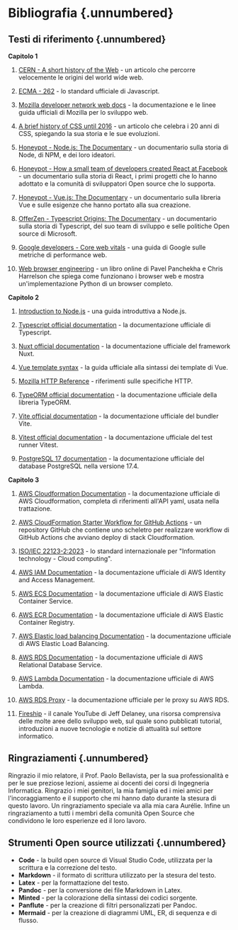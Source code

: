 # Bibliografia {.unnumbered}

## Testi di riferimento {.unnumbered}

**Capitolo 1**

1. [CERN - A short history of the Web](https://home.cern/science/computing/birth-web/short-history-web) - un articolo che percorre velocemente le origini del world wide web.

1. [ECMA - 262](https://ecma-international.org/publications-and-standards/standards/ecma-262/) - lo standard ufficiale di Javascript.

1. [Mozilla developer network web docs](https://developer.mozilla.org/it/docs/Web) - la documentazione e le linee guida ufficiali di Mozilla per lo sviluppo web.

1. [A brief history of CSS until 2016](https://www.w3.org/Style/CSS20/history.html) - un articolo che celebra i 20 anni di CSS, spiegando la sua storia e le sue evoluzioni.

1. [Honeypot - Node.js: The Documentary](https://www.youtube.com/watch?v=LB8KwiiUGy0) - un documentario sulla storia di Node, di NPM, e dei loro ideatori.

1. [Honeypot - How a small team of developers created React at Facebook](https://www.youtube.com/watch?v=8pDqJVdNa44) - un documentario sulla storia di React, i primi progetti che lo hanno adottato e la comunità di sviluppatori Open source che lo supporta.

1. [Honeypot - Vue.js: The Documentary](https://www.youtube.com/watch?v=OrxmtDw4pVI) - un documentario sulla libreria Vue e sulle esigenze che hanno portato alla sua creazione.

1. [OfferZen - Typescript Origins: The Documentary](https://www.youtube.com/watch?v=U6s2pdxebSo) - un documentario sulla storia di Typescript, del suo team di sviluppo e selle politiche Open source di Microsoft.

1. [Google developers - Core web vitals](https://developers.google.com/search/docs/appearance/core-web-vitals?hl=it) - una guida di Google sulle metriche di performance web.

1. [Web browser engineering](https://browser.engineering/onepage.html) - un libro online di Pavel Panchekha e Chris Harrelson che spiega come funzionano i browser web e mostra un'implementazione Python di un browser completo.

**Capitolo 2**

1. [Introduction to Node.js](https://nodejs.org/en/learn/getting-started/introduction-to-nodejs) - una guida introduttiva a Node.js.

1. [Typescript official documentation](https://www.typescriptlang.org/docs/) - la documentazione ufficiale di Typescript.

1. [Nuxt official documentation](https://nuxt.com/docs/getting-started/introduction) - la documentazione ufficiale del framework Nuxt.

1. [Vue template syntax](https://vuejs.org/guide/template-syntax.html) - la guida ufficiale alla sintassi dei template di Vue.

1. [Mozilla HTTP Reference](https://developer.mozilla.org/en-US/docs/Web/HTTP) - riferimenti sulle specifiche HTTP.

1. [TypeORM official documentation](https://typeorm.io/) - la documentazione ufficiale della libreria TypeORM.

1. [Vite official documentation](https://vitejs.dev/guide) - la documentazione ufficiale del bundler Vite.

1. [Vitest official documentation](https://vitest.dev/guide) - la documentazione ufficiale del test runner Vitest.

1. [PostgreSQL 17 documentation](https://www.postgresql.org/docs/17/) - la documentazione ufficiale del database PostgreSQL nella versione 17.4.

**Capitolo 3**

1. [AWS Cloudformation Documentation](https://docs.aws.amazon.com/AWSCloudFormation/latest/UserGuide/template-guide.html) - la documentazione ufficiale di AWS Cloudformation, completa di riferimenti all'API yaml, usata nella trattazione.

1. [AWS CloudFormation Starter Workflow for GitHub Actions](https://github.com/aws-samples/aws-cloudformation-starter-workflow-for-github-actions) - un repository GitHub che contiene uno scheletro per realizzare workflow di GitHub Actions che avviano deploy di stack Cloudformation.

1. [ISO/IEC 22123-2:2023](https://www.iso.org/standard/80351.html) - lo standard internazionale per "Information technology - Cloud computing".

1. [AWS IAM Documentation](https://docs.aws.amazon.com/IAM/latest/UserGuide/introduction.html) - la documentazione ufficiale di AWS Identity and Access Management.

1. [AWS ECS Documentation](https://docs.aws.amazon.com/AmazonECS/latest/developerguide/Welcome.html) - la documentazione ufficiale di AWS Elastic Container Service.

1. [AWS ECR Documentation](https://docs.aws.amazon.com/AmazonECR/latest/userguide/what-is-ecr.html) - la documentazione ufficiale di AWS Elastic Container Registry.

1. [AWS Elastic load balancing Documentation](https://docs.aws.amazon.com/elasticloadbalancing/latest/userguide/what-is-load-balancing.html) - la documentazione ufficiale di AWS Elastic Load Balancing.

1. [AWS RDS Documentation](https://docs.aws.amazon.com/AmazonRDS/latest/UserGuide/Welcome.html) - la documentazione ufficiale di AWS Relational Database Service.

1. [AWS Lambda Documentation](https://docs.aws.amazon.com/lambda/latest/dg/welcome.html) - la documentazione ufficiale di AWS Lambda.

1. [AWS RDS Proxy](https://docs.aws.amazon.com/AmazonRDS/latest/UserGuide/rds-proxy.html) - la documentazione ufficiale per le proxy su AWS RDS.

1. [Fireship](https://www.youtube.com/@Fireship) - il canale YouTube di Jeff Delaney, una risorsa comprensiva delle molte aree dello sviluppo web, sul quale sono pubblicati tutorial, introduzioni a nuove tecnologie e notizie di attualità sul settore informatico.

## Ringraziamenti {.unnumbered}

Ringrazio il mio relatore, il Prof. Paolo Bellavista, per la sua professionalità e per le sue preziose lezioni, assieme ai docenti dei corsi di Ingegneria Informatica. Ringrazio i miei genitori, la mia famiglia ed i miei amici per l'incoraggiamento e il supporto che mi hanno dato durante la stesura di questo lavoro. Un ringraziamento speciale va alla mia cara Aurélie. Infine un ringraziamento a tutti i membri della comunità Open Source che condividono le loro esperienze ed il loro lavoro.

## Strumenti Open source utilizzati {.unnumbered}

-   **Code** - la build open source di Visual Studio Code, utilizzata per la scrittura e la correzione del testo.
-   **Markdown** - il formato di scrittura utilizzato per la stesura del testo.
-   **Latex** - per la formattazione del testo.
-   **Pandoc** - per la conversione dei file Markdown in Latex.
-   **Minted** - per la colorazione della sintassi dei codici sorgente.
-   **Panflute** - per la creazione di filtri personalizzati per Pandoc.
-   **Mermaid** - per la creazione di diagrammi UML, ER, di sequenza e di flusso.

